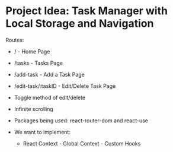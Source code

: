 # Project Idea: Task Manager with Local Storage and Navigation

Routes:
- / - Home Page
- /tasks - Tasks Page
- /add-task - Add a Task Page
- /edit-task/:taskID - Edit/Delete Task Page

- Toggle method of edit/delete
- Infinite scrolling

- Packages being used: react-router-dom and react-use

- We want to implement: 
  - React Context
        - Global Context
        - Custom Hooks